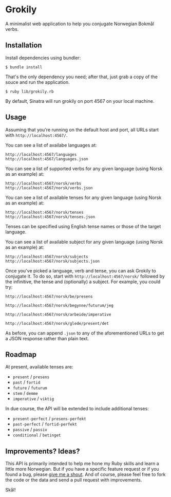 Grokily
=======

A minimalist web application to help you conjugate Norwegian Bokmål verbs.

Installation
------------

Install dependencies using bundler:

    $ bundle install 

That's the only dependency you need; after that, just grab a copy of the souce
and run the application.

    $ ruby lib/grokily.rb 

By default, Sinatra will run grokily on port 4567 on your local machine.

Usage
-----

Assuming that you're running on the default host and port, all URLs start
with `http://localhost:4567/`.

You can see a list of availabe languages at:

    http://localhost:4567/languages
    http://localhost:4567/languages.json

You can see a list of supported verbs for any given language (using Norsk
as an example) at:

    http://localhost:4567/norsk/verbs
    http://localhost:4567/norsk/verbs.json

You can see a list of available tenses for any given language (using Norsk
as an example) at: 

    http://localhost:4567/norsk/tenses
    http://localhost:4567/norsk/tenses.json

Tenses can be specified using English tense names or those of the target
language.

You can see a list of available subject for any given language (using Norsk
as an example) at:

    http://localhost:4567/norsk/subjects
    http://localhost:4567/norsk/subjects.json

Once you've picked a language, verb and tense, you can ask Grokily to
conjugate it. To do so, start with `http://localhost:4567/norsk/` followed
by the infinitive, the tense and (optionally) a subject. For example, you
could try:

    http://localhost:4567/norsk/be/presens

    http://localhost:4567/norsk/begynne/futurum/jeg

    http://localhost:4567/norsk/arbeide/imperative

    http://localhost:4567/norsk/glede/present/det

As before, you can append `.json` to any of the aforementioned URLs to get
a JSON response rather than plain text. 

Roadmap
-------

At present, available tenses are:

* `present` / `presens`
* `past` / `fortid`
* `future` / `futurum`
* `stem` / `demme`
* `imperative` / `viktig`

In due course, the API will be extended to include additional tenses:

* `present-perfect` / `presens-perfekt`
* `past-perfect` / `fortid-perfekt`
* `passive` / `passiv`
* `conditional` / `betinget` 

Improvements? Ideas?
--------------------

This API is primarily intended to help me hone my Ruby skills and learn
a little more Norwegian. But if you have a specific feature request or if
you found a bug, please [give me a shout](web@benjaminasmith.com). And of
course, please feel free to fork the code or the data and send a pull
request with improvements.

Skål!
